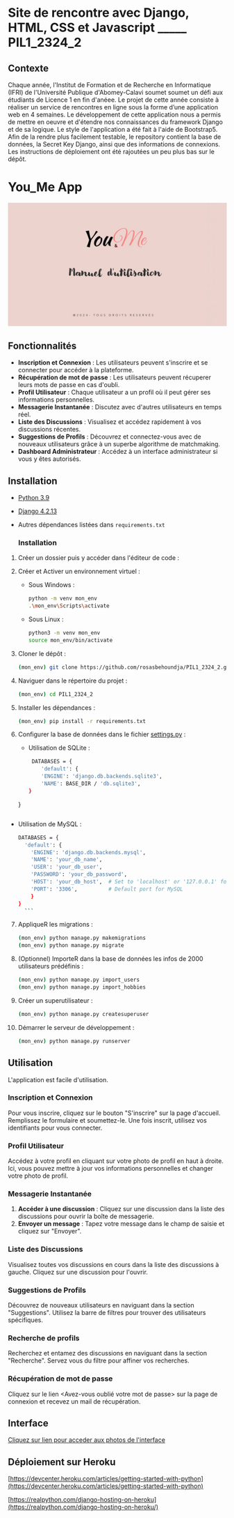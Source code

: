 # Site de rencontre avec Django, HTML, CSS et Javascript _____ PIL1_2324_2 

## Contexte
  Chaque année, l'Institut de Formation et de Recherche en Informatique (IFRI) de l'Université Publique d'Abomey-Calavi soumet soumet un défi aux étudiants de Licence 1 en fin d'anéee. Le projet de cette année consiste à réaliser un service de rencontres en ligne sous la forme d’une application web en 4 semaines.
Le développement de cette application nous a permis de mettre en oeuvre et d'étendre nos connaissances du framework Django et de sa logique. Le style de l'application a été fait à l'aide de Bootstrap5.
Afin de la rendre plus facilement testable, le repository contient la base de données, la Secret Key Django, ainsi que des informations de connexions. Les instructions de déploiement ont été rajoutées un peu plus bas sur le dépôt.

# You_Me App

![Logo du Projet](./You_Me.jpg)

## Fonctionnalités

- **Inscription et Connexion** : Les utilisateurs peuvent s'inscrire et se connecter pour accéder à la plateforme.
- **Récupération de mot de passe** : Les utilisateurs peuvent récuperer leurs mots de passe en cas d'oubli.
- **Profil Utilisateur** : Chaque utilisateur a un profil où il peut gérer ses informations personnelles.
- **Messagerie Instantanée** : Discutez avec d'autres utilisateurs en temps réel.
- **Liste des Discussions** : Visualisez et accédez rapidement à vos discussions récentes.
- **Suggestions de Profils** : Découvrez et connectez-vous avec de nouveaux utilisateurs grâce à un superbe algorithme de matchmaking.
- **Dashboard Administrateur** : Accédez à un interface administrateur si vous y êtes autorisés.

## Installation

- [Python 3.9](https://www.python.org/downloads/)
- [Django 4.2.13](https://www.djangoproject.com/)
- Autres dépendances listées dans `requirements.txt`

  ### Installation
1. Créer un dossier puis y accéder dans l'éditeur de code : 

2. Créer et Activer un environnement virtuel : 
    - Sous Windows :
        ```sh
        python -m venv mon_env
        .\mon_env\Scripts\activate
        ```
    - Sous Linux :
        ```sh
        python3 -m venv mon_env
        source mon_env/bin/activate
        ```
3. Cloner le dépôt :
    ```bash
    (mon_env) git clone https://github.com/rosasbehoundja/PIL1_2324_2.git
    ```
4. Naviguer dans le répertoire du projet :
    ```bash
    (mon_env) cd PIL1_2324_2
    ```
5. Installer les dépendances :
    ```bash
    (mon_env) pip install -r requirements.txt
    ```
6. Configurer la base de données dans le fichier [settings.py](PIL1_2324_2/settings.py) :
    - Utilisation de SQLite :
      ```bash 
       DATABASES = {
          'default': {
          'ENGINE': 'django.db.backends.sqlite3',
          'NAME': BASE_DIR / 'db.sqlite3',
      }
    }
      ```
  - Utilisation de MySQL : 
      ```bash
      DATABASES = {
        'default': {
          'ENGINE': 'django.db.backends.mysql',
          'NAME': 'your_db_name',
          'USER': 'your_db_user',
          'PASSWORD': 'your_db_password',
          'HOST': 'your_db_host',  # Set to 'localhost' or '127.0.0.1' for local development
          'PORT': '3306',          # Default port for MySQL
          }
    }
        ```
7. AppliqueR les migrations :
    ```bash
    (mon_env) python manage.py makemigrations
    (mon_env) python manage.py migrate
    ```
8. (Optionnel) ImporteR dans la base de données les infos de 2000 utilisateurs prédéfinis : 
    ```bash
    (mon_env) python manage.py import_users
    (mon_env) python manage.py import_hobbies
    ```
9. Créer un superutilisateur :
    ```bash
    (mon_env) python manage.py createsuperuser
    ```
10. Démarrer le serveur de développement :
    ```bash
    (mon_env) python manage.py runserver
    ```

## Utilisation

L'application est facile d'utilisation.

### Inscription et Connexion

Pour vous inscrire, cliquez sur le bouton "S'inscrire" sur la page d'accueil. Remplissez le formulaire et soumettez-le. Une fois inscrit, utilisez vos identifiants pour vous connecter.

### Profil Utilisateur

Accédez à votre profil en cliquant sur votre photo de profil en haut à droite. Ici, vous pouvez mettre à jour vos informations personnelles et changer votre photo de profil.

### Messagerie Instantanée

1. **Accéder à une discussion** : Cliquez sur une discussion dans la liste des discussions pour ouvrir la boîte de messagerie.
2. **Envoyer un message** : Tapez votre message dans le champ de saisie et cliquez sur "Envoyer".

### Liste des Discussions

Visualisez toutes vos discussions en cours dans la liste des discussions à gauche. Cliquez sur une discussion pour l'ouvrir.

### Suggestions de Profils

Découvrez de nouveaux utilisateurs en naviguant dans la section "Suggestions". Utilisez la barre de filtres pour trouver des utilisateurs spécifiques.

### Recherche de profils 

Recherchez et entamez des discussions en naviguant dans la section "Recherche". Servez vous du filtre pour affiner vos recherches.

### Récupération de mot de passe 

Cliquez sur le lien <Avez-vous oublié votre mot de passe> sur la page de connexion et recevez un mail de récupération.

## Interface

[Cliquez sur lien pour acceder aux photos de l'interface](./interface/)

## Déploiement sur Heroku

[https://devcenter.heroku.com/articles/getting-started-with-python](https://devcenter.heroku.com/articles/getting-started-with-python)

[https://realpython.com/django-hosting-on-heroku](https://realpython.com/django-hosting-on-heroku/)
